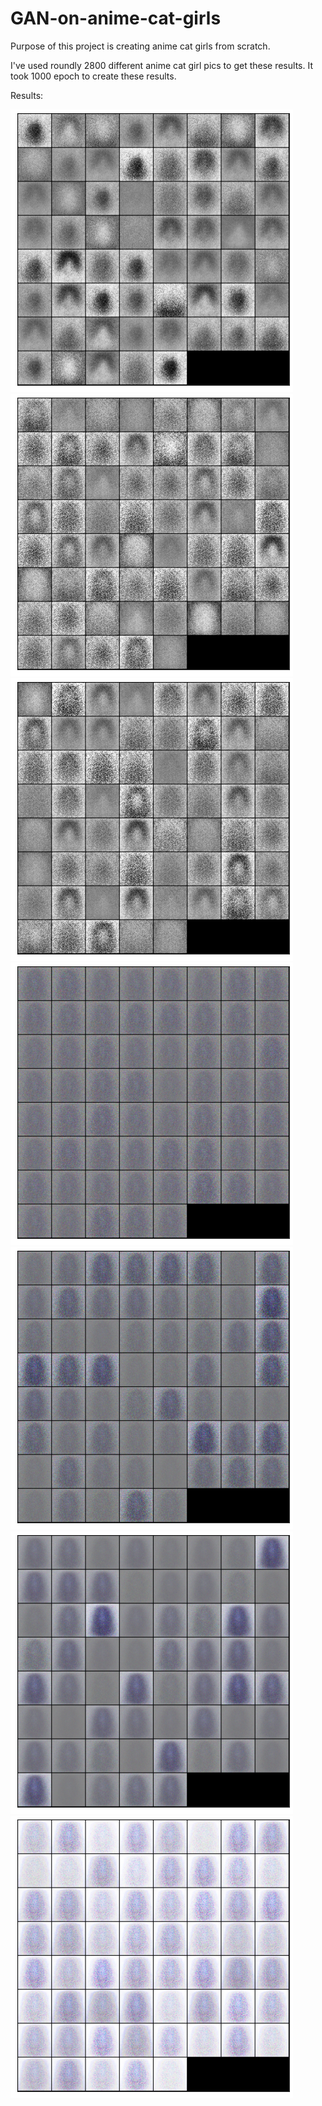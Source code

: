 # GAN-on-anime-cat-girls
Purpose of this project is creating anime cat girls from scratch.

I've used roundly 2800 different anime cat girl pics to get these results.
It took 1000 epoch to create these results.

Results: 





![Alt text](result/0.png?raw=true "GRAYSCALE-1")
![Alt text](result/1.png?raw=true "GRAYSCALE-2")
![Alt text](result/3.png?raw=true "GRAYSCALE-3")
![Alt text](result/5.png?raw=true "RGB-1")
![Alt text](result/6.png?raw=true "RGB-2")
![Alt text](result/7.png?raw=true "RGB-3")
![Alt text](result/8.png?raw=true "RGB-4")
